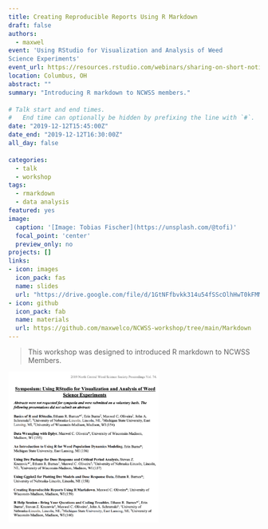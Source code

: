 ```yaml
---
title: Creating Reproducible Reports Using R Markdown
draft: false
authors:  
  - maxwel
event: 'Using RStudio for Visualization and Analysis of Weed
Science Experiments'
event_url: https://resources.rstudio.com/webinars/sharing-on-short-notice-how-to-get-your-materials-online-with-r-markdown
location: Columbus, OH
abstract: ""
summary: "Introducing R markdown to NCWSS members."

# Talk start and end times.
#   End time can optionally be hidden by prefixing the line with `#`.
date: "2019-12-12T15:45:00Z"
date_end: "2019-12-12T16:30:00Z"
all_day: false

categories:
  - talk
  - workshop
tags:
  - rmarkdown
  - data analysis
featured: yes
image:
  caption: '[Image: Tobias Fischer](https://unsplash.com/@tofi)'
  focal_point: 'center'
  preview_only: no
projects: []
links:
- icon: images 
  icon_pack: fas
  name: slides
  url: "https://drive.google.com/file/d/1GtNFfbvkk314u54fSScOlhHwT0kFMM06/view?usp=sharing"
- icon: github
  icon_pack: fab
  name: materials
  url: https://github.com/maxwelco/NCWSS-workshop/tree/main/Markdown
---
```


> This workshop was designed to introduced R markdown to NCWSS Members.


<img src="flyer.png" class="center-block" alt="CZI huddle" style="width:60%;">
